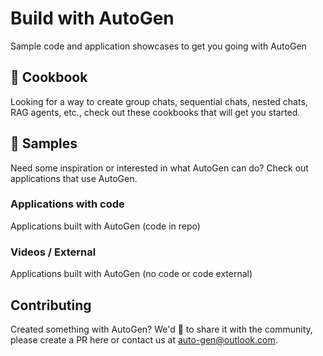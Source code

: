 # Build with AutoGen
Sample code and application showcases to get you going with AutoGen 

## :notebook_with_decorative_cover: Cookbook
Looking for a way to create group chats, sequential chats, nested chats, RAG agents, etc., check out these cookbooks that will get you started.

## :stars: Samples
Need some inspiration or interested in what AutoGen can do? Check out applications that use AutoGen.

### Applications with code
Applications built with AutoGen (code in repo)

### Videos / External
Applications built with AutoGen (no code or code external)

## Contributing
Created something with AutoGen? We'd 💙 to share it with the community, please create a PR here or contact us at auto-gen@outlook.com.
